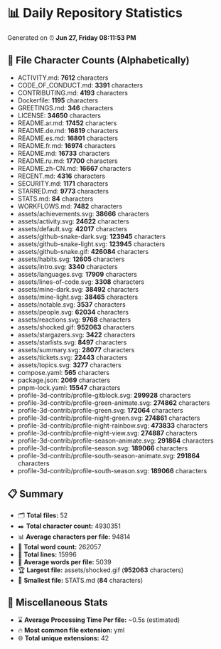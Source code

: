 # 📊 Daily Repository Statistics
Generated on ⏰ **Jun 27, Friday 08:11:53 PM**

## 📂 File Character Counts (Alphabetically)
- ACTIVITY.md: **7612** characters
- CODE_OF_CONDUCT.md: **3391** characters
- CONTRIBUTING.md: **4193** characters
- Dockerfile: **1195** characters
- GREETINGS.md: **346** characters
- LICENSE: **34650** characters
- README.ar.md: **17452** characters
- README.de.md: **16819** characters
- README.es.md: **16801** characters
- README.fr.md: **16974** characters
- README.md: **16733** characters
- README.ru.md: **17700** characters
- README.zh-CN.md: **16667** characters
- RECENT.md: **4316** characters
- SECURITY.md: **1171** characters
- STARRED.md: **9773** characters
- STATS.md: **84** characters
- WORKFLOWS.md: **7482** characters
- assets/achievements.svg: **38666** characters
- assets/activity.svg: **24622** characters
- assets/default.svg: **42017** characters
- assets/github-snake-dark.svg: **123945** characters
- assets/github-snake-light.svg: **123945** characters
- assets/github-snake.gif: **426084** characters
- assets/habits.svg: **12605** characters
- assets/intro.svg: **3340** characters
- assets/languages.svg: **17909** characters
- assets/lines-of-code.svg: **3308** characters
- assets/mine-dark.svg: **38492** characters
- assets/mine-light.svg: **38465** characters
- assets/notable.svg: **3537** characters
- assets/people.svg: **62034** characters
- assets/reactions.svg: **9768** characters
- assets/shocked.gif: **952063** characters
- assets/stargazers.svg: **3422** characters
- assets/starlists.svg: **8497** characters
- assets/summary.svg: **28077** characters
- assets/tickets.svg: **22443** characters
- assets/topics.svg: **3277** characters
- compose.yaml: **565** characters
- package.json: **2069** characters
- pnpm-lock.yaml: **15547** characters
- profile-3d-contrib/profile-gitblock.svg: **299928** characters
- profile-3d-contrib/profile-green-animate.svg: **274862** characters
- profile-3d-contrib/profile-green.svg: **172064** characters
- profile-3d-contrib/profile-night-green.svg: **274861** characters
- profile-3d-contrib/profile-night-rainbow.svg: **473833** characters
- profile-3d-contrib/profile-night-view.svg: **274887** characters
- profile-3d-contrib/profile-season-animate.svg: **291864** characters
- profile-3d-contrib/profile-season.svg: **189066** characters
- profile-3d-contrib/profile-south-season-animate.svg: **291864** characters
- profile-3d-contrib/profile-south-season.svg: **189066** characters

## 📋 Summary
- 🗂️ **Total files:** 52
- ✒️ **Total character count:** 4930351
- 📊 **Average characters per file:** 94814
- 📝 **Total word count:** 262057
- 🧾 **Total lines:** 15996
- 📐 **Average words per file:** 5039
- 🏆 **Largest file:** assets/shocked.gif (**952063** characters)
- 🥉 **Smallest file:** STATS.md (**84** characters)

## 🌟 Miscellaneous Stats
- ⌛ **Average Processing Time Per file:** ~0.5s (estimated)
- 🔥 **Most common file extension:** yml
- 🌐 **Total unique extensions:** 42
